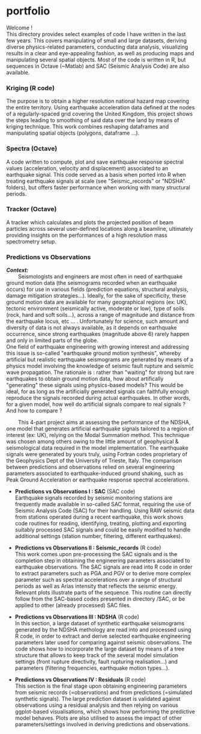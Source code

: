 # portfolio

Welcome !     
This directory provides select examples of code I have written in the last few years. This covers manipulating of small and large datasets, deriving diverse physics-related parameters, conducting data analysis, visualizing results in a clear and eye-appealing fashion, as well as producing maps and manipulating several spatial objects. Most of the code is written in R, but sequences in Octave (~Matlab) and SAC (Seismic Analysis Code) are also available.


### Kriging (R code)   
The purpose is to obtain a higher resolution national hazard map covering the entire territory. Using earthquake acceleration data defined at the nodes of a regularly-spaced grid covering the United Kingdom, this project shows the steps leading to smoothing of said data over the land by means of kriging technique. This work combines reshaping dataframes and manipulating spatial objects (polygons, dataframe ...).
    
### Spectra (Octave)          
A code written to compute, plot and save earthquake response spectral values (acceleration, velocity and displacement) associated to an earthquake signal. This code served as a basis when ported into R when treating earthquake signals at scale (see "Seismic_records" or "NDSHA" folders), but offers faster performance when working with many structural periods.

### Tracker (Octave)            
A tracker which calculates and plots the projected position of beam particles across several user-defined locations along a beamline, ultimately providing insights on the performances of a high resolution mass spectrometry setup.


### Predictions vs Observations   
_**Context:**_     
&nbsp; &nbsp; &nbsp; &nbsp; Seismologists and engineers are most often in need of earthquake ground motion data (the seismograms recorded when an earthquake occurs) for use in various fields (prediction equations, structural analysis, damage mitigation strategies...). Ideally, for the sake of specificity, these ground motion data are available for many geographical regions (ex: UK), tectonic environment (seismically active, moderate or low), type of soils (rock, hard and soft soils...), across a range of magnitude and distance from the earthquake locus, etc ... . Unfortunately for science, such amount and diversity of data is not always available, as it depends on earthquake occurrence, since strong earthquakes (magnitude above 6) rarely happen and only in limited parts of the globe.      
One field of earthquake engineering with growing interest and addressing this issue is so-called "earthquake ground motion synthesis", whereby artificial but realistic earthquake seismograms are generated by means of a physics model involving the knowledge of seismic fault rupture and seismic wave propagation. The rationale is : rather than "waiting" for strong but rare earthquakes to obtain ground motion data, how about artifically "generating" these signals using physics-based models? This would be ideal, for as long as the artificially generated signals can faithfully enough reproduce the signals recorded during actual earthquakes. In other words, for a given model, how well do artificial signals compare to real signals ? And how to compare ?       
      
&nbsp; &nbsp; &nbsp; &nbsp; This 4-part project aims at assessing the performance of the NDSHA, one model that generates artificial earthquake signals tailored to a region of interest (ex: UK), relying on the Modal Summation method. This technique was chosen among others owing to the little amount of geophysical & seismological data required in the model implementation. The earthquake signals were generated by yours truly, using Fortran codes proprietary of the Geophysics Dept of the University of Trieste, Italy.
The comparison between predictions and observations relied on several engineering parameters associated to earthquake-induced ground shaking, such as Peak Ground Acceleration or earthquake response spectral accelerations.        

+ **Predictions vs Observations I : SAC**  (SAC code)      
Earthquake signals recorded by seismic monitoring stations are frequently made available in so-called SAC format, requiring the use of Seismic Analysis Code (SAC) for their handling. Using RAW seismic data from stations operated during a recent earthquake, this work shows code routines for reading, identifying, treating, plotting and exporting suitably processed SAC signals and could be easily modified to handle additional settings (station number, filtering, different earthquakes).
  

+ **Predictions vs Observations II : Seismic_records** (R code)       
This work comes upon pre-processing the SAC signals and is the completion step in obtaining the engineering parameters associated to earthquake observations. The SAC signals are read into R code in order to extract parameters such as PGA and PGV or to derive more complex parameter such as spectral accelerations over a range of structural periods as well as Arias intensity that reflects the seismic energy. Relevant plots illustrate parts of the sequence.
This routine can directly follow from the SAC-based codes presented in directory /SAC, or be applied to other (already processed) SAC files.


+ **Predictions vs Observations III : NDSHA** (R code)           
In this section, a large dataset of synthetic earthquake seismograms generated by the NDSHA methology are read into and processed using R code, in order to extract and derive selected earthquake engineering parameters later used for comparing against seismic observations. The code shows how to incorporate the large dataset by means of a tree structure that allows to keep track of the several model simulation settings (front rupture directivity, fault rupturing realisation...) and parameters (filtering frequencies, earthquake motion types...).


+ **Predictions vs Observations IV : Residuals**  (R code)              
This section is the final stage upon obtaining engineering parameters from seismic records (=observations) and from predictions (=simulated synthetic signals). The large prediction dataset is validated against observations using a residual analysis and then relying on various ggplot-based visualisations, which shows how performing the predictive model behaves. Plots are also utilised to assess the impact of other parameters/settings involved in deriving predictions and observations.
